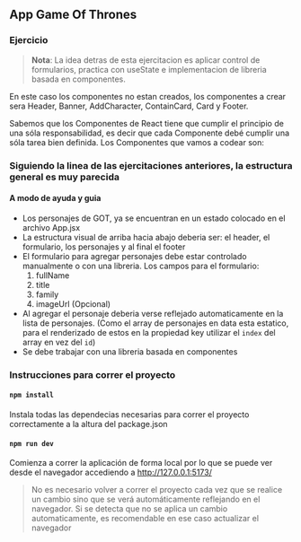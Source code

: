 ## App Game Of Thrones

### Ejercicio

> **Nota**: La idea detras de esta ejercitacion es aplicar control de formularios, practica con useState e implementacion de libreria basada en componentes.

En este caso los componentes no estan creados, los componentes a crear sera Header, Banner, AddCharacter, ContainCard, Card y Footer.

Sabemos que los Componentes de React tiene que cumplir el principio de una sóla responsabilidad, es decir que cada Componente debé cumplir una sóla tarea bien definida. Los Componentes que vamos a codear son:

### Siguiendo la linea de las ejercitaciones anteriores, la estructura general es muy parecida

#### A modo de ayuda y guia

- Los personajes de GOT, ya se encuentran en un estado colocado en el archivo App.jsx
- La estructura visual de arriba hacia abajo deberia ser: el header, el formulario, los personajes y al final el footer
- El formulario para agregar personajes debe estar controlado manualmente o con una libreria. Los campos para el formulario:
  1. fullName
  2. title
  3. family
  4. imageUrl (Opcional)
- Al agregar el personaje deberia verse reflejado automaticamente en la lista de personajes. (Como el array de personajes en data esta estatico, para el renderizado de estos en la propiedad key utilizar el `index` del array en vez del `id`)
- Se debe trabajar con una libreria basada en componentes

### Instrucciones para correr el proyecto

#### `npm install`

Instala todas las dependecias necesarias para correr el proyecto correctamente a la altura del package.json

#### `npm run dev`

Comienza a correr la aplicación de forma local por lo que se puede ver desde el navegador accediendo a
http://127.0.0.1:5173/

> No es necesario volver a correr el proyecto cada vez que se realice un cambio sino que se verá automáticamente reflejando en el navegador. Si se detecta que no se aplica un cambio automaticamente, es recomendable en ese caso actualizar el navegador
